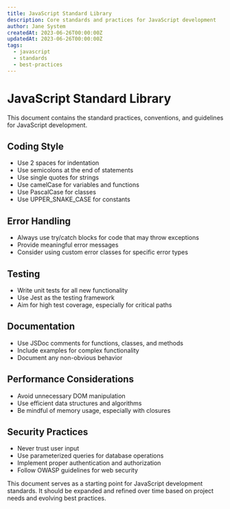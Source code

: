```yaml
---
title: JavaScript Standard Library
description: Core standards and practices for JavaScript development
author: Jane System
createdAt: 2023-06-26T00:00:00Z
updatedAt: 2023-06-26T00:00:00Z
tags:
  - javascript
  - standards
  - best-practices
---
```


# JavaScript Standard Library

This document contains the standard practices, conventions, and guidelines for JavaScript development.

## Coding Style

- Use 2 spaces for indentation
- Use semicolons at the end of statements
- Use single quotes for strings
- Use camelCase for variables and functions
- Use PascalCase for classes
- Use UPPER_SNAKE_CASE for constants

## Error Handling

- Always use try/catch blocks for code that may throw exceptions
- Provide meaningful error messages
- Consider using custom error classes for specific error types

## Testing

- Write unit tests for all new functionality
- Use Jest as the testing framework
- Aim for high test coverage, especially for critical paths

## Documentation

- Use JSDoc comments for functions, classes, and methods
- Include examples for complex functionality
- Document any non-obvious behavior

## Performance Considerations

- Avoid unnecessary DOM manipulation
- Use efficient data structures and algorithms
- Be mindful of memory usage, especially with closures

## Security Practices

- Never trust user input
- Use parameterized queries for database operations
- Implement proper authentication and authorization
- Follow OWASP guidelines for web security

This document serves as a starting point for JavaScript development standards. It should be expanded and refined over time based on project needs and evolving best practices.